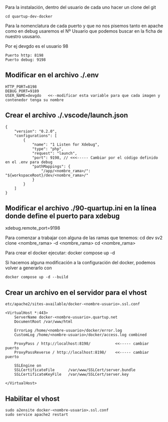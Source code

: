 Para la instalación, dentro del usuario de cada uno hacer un clone del git 

    cd quartup-dev-docker

Para la nomenclatura de cada puerto y que no nos pisemos tanto en apache como en debug usaremos el Nº Usuario que podemos buscar en la ficha de nuestro ususario.

Por ej devgdo es el usuario 98

    Puerto http: 8198
    Puerto debug: 9198


Modificar en el archivo ./.env
------------------------------
    
    HTTP_PORT=8198
    DEBUG_PORT=9189
    USER_NAME=devgdo   <<--modificar esta variable para que cada imagen y contenedor tenga su nombre

Crear el archivo ./.vscode/launch.json
------------------------------------------
    
    {
        "version": "0.2.0",
        "configurations": [
            {
                "name": "1 Listen for Xdebug",
                "type": "php",
                "request": "launch",
                "port": 9198, // <<<----- Cambiar por el código definido en el .env para debug
                "pathMappings": {
                    "/app/<nombre_rama>/": "${workspaceRoot}/dev/<nombre_rama>/"
                }
            }
        ]
    }

Modificar el archivo ./90-quartup.ini en la línea donde define el puerto para xdebug
------------------------------------------------------------------------------------
xdebug.remote_port=9198



Para comenzar a trabajar con alguna de las ramas que tenemos:
cd dev
sv2 clone <nombre_rama> -d <nombre_rama>
cd <nombre_rama>

Para crear el docker ejecutar:
    docker compose up -d

Si hacemos alguna modificación a la configuración del docker, podemos volver a generarlo con 

    docker compose up -d --build


Crear un archivo en el servidor para el vhost 
----------------------------------------------

    etc/apache2/sites-available/docker-<nombre-usuario>.ssl.conf                                                                                          

    <VirtualHost *:443>
        ServerName docker-<nombre-usuario>.quartup.net
        DocumentRoot /var/www/html
    
        ErrorLog /home/<nombre-usuario>/docker/error.log
        CustomLog /home/<nombre-usuario>/docker/access.log combined
    
        ProxyPass / http://localhost:8198/           <<----- cambiar puerto
        ProxyPassReverse / http://localhost:8198/    <<----- cambiar puerto
    
        SSLEngine on
        SSLCertificateFile      /var/www/SSLCert/server.bundle
        SSLCertificateKeyFile   /var/www/SSLCert/server.key
    
    </VirtualHost>
    

Habilitar el vhost
------------------

    sudo a2ensite docker-<nombre-usuario>.ssl.conf   
    sudo service apache2 restart

